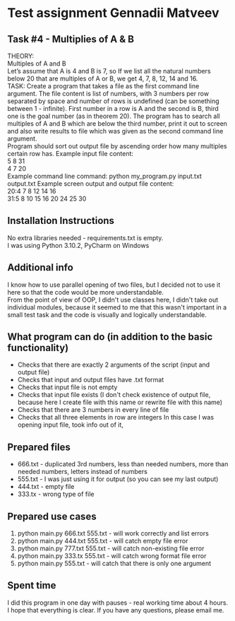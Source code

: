 # Test assignment Gennadii Matveev #

## Task #4 - Multiplies of A & B ##

THEORY:  
Multiples of A and B  
Let’s assume that A is 4 and B is 7, so
If we list all the natural numbers below 20 that are multiples of A or B, 
we get 4, 7, 8, 12, 14 and 16.  
TASK:
Create a program that takes a file as the first command line argument. The file content is list of
numbers, with 3 numbers per row separated by space and number of rows is undefined (can
be something between 1 - infinite). First number in a row is A and the second is B, third one is
the goal number (as in theorem 20). The program has to search all multiples of A and B which
are below the third number, print it out to screen and also write results to file which was given
as the second command line argument.  
Program should sort out output file by ascending order how many multiples certain row has.
Example input file content:  
5 8 31  
4 7 20  
Example command line command: python my_program.py input.txt output.txt
Example screen output and output file content:  
20:4 7 8 12 14 16  
31:5 8 10 15 16 20 24 25 30

## Installation Instructions ##
No extra libraries needed - requirements.txt is empty.  
I was using Python 3.10.2, PyCharm on Windows

## Additional info ##

I know how to use parallel opening of two files, but I decided not to use it here 
so that the code would be more understandable.  
From the point of view of OOP, I didn't use classes here, I didn't take out individual 
modules, because it seemed to me that this wasn't important in a small test task and the 
code is visually and logically understandable.

## What program can do (in addition to the basic functionality) ##
* Checks that there are exactly 2 arguments of the script (input and output file) 
* Checks that input and output files have .txt format
* Checks that input file is not empty
* Checks that input file exists (I don't check existence of output file, because here I 
create file with this name or rewrite file with this name)
* Checks that there are 3 numbers in every line of file
* Checks that all three elements in row are integers
In this case I was opening input file, took info out of it, 

## Prepared files ##
* 666.txt - duplicated 3rd numbers, less than needed numbers, 
more than needed numbers, letters instead of numbers
* 555.txt - I was just using it for output (so you can see my last output)
* 444.txt - empty file
* 333.tx - wrong type of file

## Prepared use cases ##
1) python main.py 666.txt 555.txt - will work correctly and list errors
2) python main.py 444.txt 555.txt - will catch empty file error
3) python main.py 777.txt 555.txt - will catch non-existing file error
4) python main.py 333.tx 555.txt - will catch wrong format file error
5) python main.py 555.txt - will catch that there is only one argument

## Spent time ##
I did this program in one day with pauses - real working time about 4 hours.  
I hope that everything is clear. If you have any questions, please email me.